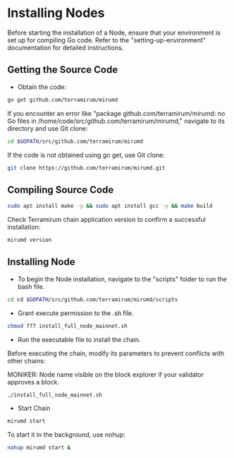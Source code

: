 # Installing Nodes

Before starting the installation of a Node, ensure that your environment is set up for compiling Go code. Refer to the "setting-up-environment" documentation for detailed instructions.

## Getting the Source Code

- Obtain the code:

```bash  
go get github.com/terramirum/mirumd
```
If you encounter an error like "package github.com/terramirum/mirumd: no Go files in /home/code/src/github.com/terramirum/mirumd," navigate to its directory and use Git clone:

```bash
cd $GOPATH/src/github.com/terramirum/mirumd
```

If the code is not obtained using go get, use Git clone:

```bash
git clone https://github.com/terramirum/mirumd.git
```

## Compiling Source Code

```bash
sudo apt install make -y && sudo apt install gcc -y && make build
```

Check Terramirum chain application version to confirm a successful installation:

```bash
mirumd version
```
## Installing Node

- To begin the Node installation, navigate to the "scripts" folder to run the bash file.

```bash
cd cd $GOPATH/src/github.com/terramirum/mirumd/scripts
```

- Grant execute permission to the .sh file.

```bash
chmod 777 install_full_node_mainnet.sh
```

- Run the executable file to install the chain.

Before executing the chain, modify its parameters to prevent conflicts with other chains:

MONIKER: Node name visible on the block explorer if your validator approves a block.

```bash
./install_full_node_mainnet.sh
```

- Start Chain


```bash
mirumd start
```

To start it in the background, use nohup:

```bash
nohup mirumd start &
```
